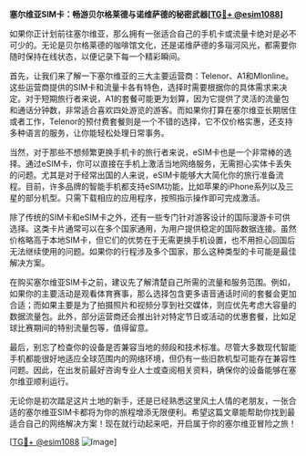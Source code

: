 **塞尔维亚SIM卡：畅游贝尔格莱德与诺维萨德的秘密武器[[TG💪+ @esim1088](https://t.me/s/esim1088)]**

如果你正计划前往塞尔维亚，那么拥有一张适合自己的手机卡或流量卡绝对是必不可少的。无论是贝尔格莱德的咖啡馆文化，还是诺维萨德的多瑙河风光，都需要你随时保持在线状态，以便记录下每一个精彩瞬间。

首先，让我们来了解一下塞尔维亚的三大主要运营商：Telenor、A1和Mlonline。这些运营商提供的SIM卡和流量卡各有特色，选择时需要根据你的具体需求来决定。对于短期旅行者来说，A1的套餐可能更为划算，因为它提供了灵活的流量包和通话分钟数，非常适合喜欢四处游览的游客。而如果你打算在塞尔维亚长期居住或者工作，Telenor的预付费套餐则是一个不错的选择，它不仅价格实惠，还支持多种语言的服务，让你能轻松处理日常事务。

当然，对于那些不想频繁更换手机卡的旅行者来说，eSIM卡也是一个非常棒的选择。通过eSIM卡，你可以直接在手机上激活当地网络服务，无需担心实体卡丢失的问题。尤其是对于经常出国的人来说，eSIM卡能够大大简化你的旅行准备流程。目前，许多品牌的智能手机都支持eSIM功能，比如苹果的iPhone系列以及三星的部分机型。只需下载相应的应用程序，按照指示操作即可完成激活。

除了传统的SIM卡和eSIM卡之外，还有一些专门针对游客设计的国际漫游卡可供选择。这类卡片通常可以在多个国家通用，为用户提供稳定的国际数据连接。虽然价格略高于本地SIM卡，但它们的优势在于无需更换手机设置，也不用担心回国后无法继续使用的问题。如果你的行程涉及多个国家，那么这种类型的卡可能是最佳解决方案。

在购买塞尔维亚SIM卡之前，建议先了解清楚自己所需的流量和服务范围。例如，如果你的主要活动是观看体育赛事，那么选择包含更多语音通话时间的套餐会更加合适；而如果主要是为了拍摄照片和视频分享到社交媒体，则应优先考虑大容量的数据流量包。此外，部分运营商还会推出针对特定节日或活动的优惠套餐，比如足球比赛期间的特别流量包等，值得留意。

最后，别忘了检查你的设备是否兼容当地的频段和技术标准。尽管大多数现代智能手机都能很好地适应全球范围内的网络环境，但仍有一些旧款机型可能存在兼容性问题。因此，在出发前最好咨询专业人士或查阅相关资料，确保你的设备能够在塞尔维亚顺利运行。

无论你是初次踏足这片土地的新手，还是已经熟悉这里风土人情的老朋友，一张合适的塞尔维亚SIM卡都将为你的旅程增添无限便利。希望这篇文章能帮助你找到最适合自己的网络解决方案！现在就行动起来吧，开启属于你的塞尔维亚冒险之旅！

[[TG💪+ @esim1088](https://t.me/s/esim1088) ![Image](https://i.postimg.cc/4NQfJmqS/Snipaste-2025-05-13-00-14-12.png)]